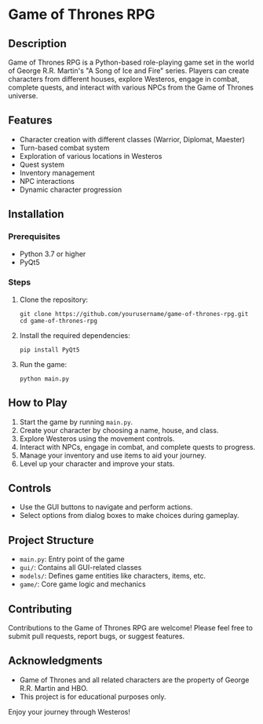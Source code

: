 # Game of Thrones RPG

## Description
Game of Thrones RPG is a Python-based role-playing game set in the world of George R.R. Martin's "A Song of Ice and Fire" series. Players can create characters from different houses, explore Westeros, engage in combat, complete quests, and interact with various NPCs from the Game of Thrones universe.

## Features
- Character creation with different classes (Warrior, Diplomat, Maester)
- Turn-based combat system
- Exploration of various locations in Westeros
- Quest system
- Inventory management
- NPC interactions
- Dynamic character progression

## Installation

### Prerequisites
- Python 3.7 or higher
- PyQt5

### Steps
1. Clone the repository:
   ```
   git clone https://github.com/yourusername/game-of-thrones-rpg.git
   cd game-of-thrones-rpg
   ```

2. Install the required dependencies:
   ```
   pip install PyQt5
   ```

3. Run the game:
   ```
   python main.py
   ```

## How to Play
1. Start the game by running `main.py`.
2. Create your character by choosing a name, house, and class.
3. Explore Westeros using the movement controls.
4. Interact with NPCs, engage in combat, and complete quests to progress.
5. Manage your inventory and use items to aid your journey.
6. Level up your character and improve your stats.

## Controls
- Use the GUI buttons to navigate and perform actions.
- Select options from dialog boxes to make choices during gameplay.

## Project Structure
- `main.py`: Entry point of the game
- `gui/`: Contains all GUI-related classes
- `models/`: Defines game entities like characters, items, etc.
- `game/`: Core game logic and mechanics

## Contributing
Contributions to the Game of Thrones RPG are welcome! Please feel free to submit pull requests, report bugs, or suggest features.


## Acknowledgments
- Game of Thrones and all related characters are the property of George R.R. Martin and HBO.
- This project is for educational purposes only.


Enjoy your journey through Westeros!